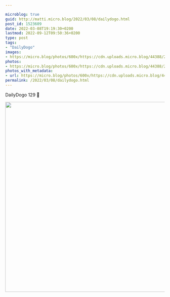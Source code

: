 ```yaml
---

microblog: true
guid: http://matti.micro.blog/2022/03/08/dailydogo.html
post_id: 1523609
date: 2022-03-08T19:19:30+0200
lastmod: 2022-09-12T09:50:36+0200
type: post
tags:
- "DailyDogo"
images:
- https://micro.blog/photos/600x/https://cdn.uploads.micro.blog/44388/2022/d268f383b6.jpg
photos:
- https://micro.blog/photos/600x/https://cdn.uploads.micro.blog/44388/2022/d268f383b6.jpg
photos_with_metadata:
- url: https://micro.blog/photos/600x/https://cdn.uploads.micro.blog/44388/2022/d268f383b6.jpg
permalink: /2022/03/08/dailydogo.html
---
```

DailyDogo 129 🐶

<img src="/media/uploads/2022/d268f383b6.jpg" width="600" height="600" alt="" />
